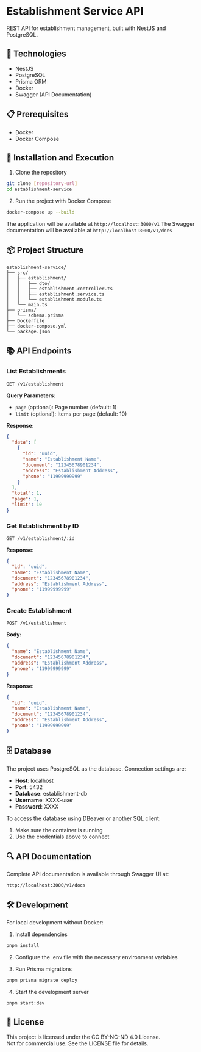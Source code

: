 # Establishment Service API

REST API for establishment management, built with NestJS and PostgreSQL.

## 🚀 Technologies

- NestJS
- PostgreSQL
- Prisma ORM
- Docker
- Swagger (API Documentation)

## 📋 Prerequisites

- Docker
- Docker Compose

## 🔧 Installation and Execution

1. Clone the repository
```bash
git clone [repository-url]
cd establishment-service
```

2. Run the project with Docker Compose
```bash
docker-compose up --build
```

The application will be available at `http://localhost:3000/v1`
The Swagger documentation will be available at `http://localhost:3000/v1/docs`

## 📦 Project Structure

```
establishment-service/
├── src/
│   ├── establishment/
│   │   ├── dto/
│   │   ├── establishment.controller.ts
│   │   ├── establishment.service.ts
│   │   └── establishment.module.ts
│   └── main.ts
├── prisma/
│   └── schema.prisma
├── Dockerfile
├── docker-compose.yml
└── package.json
```

## 📚 API Endpoints

### List Establishments
```http
GET /v1/establishment
```

**Query Parameters:**
- `page` (optional): Page number (default: 1)
- `limit` (optional): Items per page (default: 10)

**Response:**
```json
{
  "data": [
    {
      "id": "uuid",
      "name": "Establishment Name",
      "document": "12345678901234",
      "address": "Establishment Address",
      "phone": "11999999999"
    }
  ],
  "total": 1,
  "page": 1,
  "limit": 10
}
```

### Get Establishment by ID
```http
GET /v1/establishment/:id
```

**Response:**
```json
{
  "id": "uuid",
  "name": "Establishment Name",
  "document": "12345678901234",
  "address": "Establishment Address",
  "phone": "11999999999"
}
```

### Create Establishment
```http
POST /v1/establishment
```

**Body:**
```json
{
  "name": "Establishment Name",
  "document": "12345678901234",
  "address": "Establishment Address",
  "phone": "11999999999"
}
```

**Response:**
```json
{
  "id": "uuid",
  "name": "Establishment Name",
  "document": "12345678901234",
  "address": "Establishment Address",
  "phone": "11999999999"
}
```

## 🗄️ Database

The project uses PostgreSQL as the database. Connection settings are:

- **Host**: localhost
- **Port**: 5432
- **Database**: establishment-db
- **Username**: XXXX-user
- **Password**: XXXX

To access the database using DBeaver or another SQL client:
1. Make sure the container is running
2. Use the credentials above to connect

## 🔍 API Documentation

Complete API documentation is available through Swagger UI at:
```
http://localhost:3000/v1/docs
```

## 🛠️ Development

For local development without Docker:

1. Install dependencies
```bash
pnpm install
```

2. Configure the .env file with the necessary environment variables

3. Run Prisma migrations
```bash
pnpm prisma migrate deploy
```

4. Start the development server
```bash
pnpm start:dev
```

## 📄 License

This project is licensed under the CC BY-NC-ND 4.0 License.  
Not for commercial use. See the LICENSE file for details.
